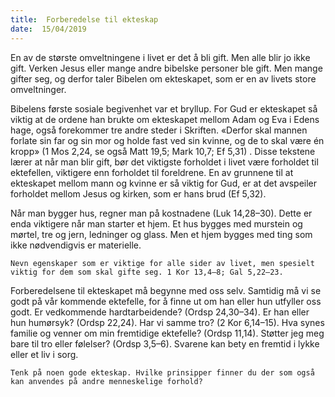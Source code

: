 ```yaml
---
title:  Forberedelse til ekteskap
date:  15/04/2019
---
```


En av de største omveltningene i livet er det å bli gift. Men alle blir jo ikke gift. Verken Jesus eller mange andre bibelske personer ble gift. Men mange gifter seg, og derfor taler Bibelen om ekteskapet, som er en av livets store omveltninger.

Bibelens første sosiale begivenhet var et bryllup. For Gud er ekteskapet så viktig at de ordene han brukte om ekteskapet mellom Adam og Eva i Edens hage, også forekommer tre andre steder i Skriften. «Derfor skal mannen forlate sin far og sin mor og holde fast ved sin kvinne, og de to skal være én kropp» (1 Mos 2,24, se også Matt 19,5; Mark 10,7; Ef 5,31) . Disse tekstene lærer at når man blir gift, bør det viktigste forholdet i livet være forholdet til ektefellen, viktigere enn forholdet til foreldrene. En av grunnene til at ekteskapet mellom mann og kvinne er så viktig for Gud, er at det avspeiler forholdet mellom Jesus og kirken, som er hans brud (Ef 5,32).

Når man bygger hus, regner man på kostnadene (Luk 14,28–30). Dette er enda viktigere når man starter et hjem. Et hus bygges med murstein og mørtel, tre og jern, ledninger og glass. Men et hjem bygges med ting som ikke nødvendigvis er materielle.

`Nevn egenskaper som er viktige for alle sider av livet, men spesielt viktig for dem som skal gifte seg. 1 Kor 13,4–8; Gal 5,22–23.`

Forberedelsene til ekteskapet må begynne med oss selv. Samtidig må vi se godt på vår kommende ektefelle, for å finne ut om han eller hun utfyller oss godt. Er vedkommende hardtarbeidende? (Ordsp 24,30–34). Er han eller hun humørsyk? (Ordsp 22,24). Har vi samme tro? (2 Kor 6,14–15). Hva synes familie og venner om min fremtidige ektefelle? (Ordsp 11,14). Støtter jeg meg bare til tro eller følelser? (Ordsp 3,5–6). Svarene kan bety en fremtid i lykke eller et liv i sorg.

`Tenk på noen gode ekteskap. Hvilke prinsipper finner du der som også kan anvendes på andre menneskelige forhold?`